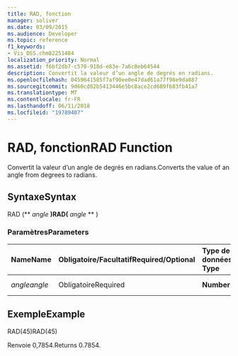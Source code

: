 ```yaml
---
title: RAD, fonction
manager: soliver
ms.date: 03/09/2015
ms.audience: Developer
ms.topic: reference
f1_keywords:
- Vis_DSS.chm82251484
localization_priority: Normal
ms.assetid: f6bf2db7-c570-918d-e83e-7a6c8eb64544
description: Convertit la valeur d’un angle de degrés en radians.
ms.openlocfilehash: 0459641585f7af90ee0e47dad61a77f98e9da887
ms.sourcegitcommit: 9d60cd82b5413446e5bc8ace2cd689f683fb41a7
ms.translationtype: MT
ms.contentlocale: fr-FR
ms.lasthandoff: 06/11/2018
ms.locfileid: "19789407"
---
```

# <a name="rad-function"></a><span data-ttu-id="189b1-103">RAD, fonction</span><span class="sxs-lookup"><span data-stu-id="189b1-103">RAD Function</span></span>

<span data-ttu-id="189b1-104">Convertit la valeur d’un angle de degrés en radians.</span><span class="sxs-lookup"><span data-stu-id="189b1-104">Converts the value of an angle from degrees to radians.</span></span>
  
## <a name="syntax"></a><span data-ttu-id="189b1-105">Syntaxe</span><span class="sxs-lookup"><span data-stu-id="189b1-105">Syntax</span></span>

<span data-ttu-id="189b1-106">RAD (** *angle* **)</span><span class="sxs-lookup"><span data-stu-id="189b1-106">RAD(** *angle* ** )</span></span> 
  
### <a name="parameters"></a><span data-ttu-id="189b1-107">Paramètres</span><span class="sxs-lookup"><span data-stu-id="189b1-107">Parameters</span></span>

|<span data-ttu-id="189b1-108">**Name**</span><span class="sxs-lookup"><span data-stu-id="189b1-108">**Name**</span></span>|<span data-ttu-id="189b1-109">**Obligatoire/Facultatif**</span><span class="sxs-lookup"><span data-stu-id="189b1-109">**Required/Optional**</span></span>|<span data-ttu-id="189b1-110">**Type de données**</span><span class="sxs-lookup"><span data-stu-id="189b1-110">**Data Type**</span></span>|<span data-ttu-id="189b1-111">**Description**</span><span class="sxs-lookup"><span data-stu-id="189b1-111">**Description**</span></span>|
|:-----|:-----|:-----|:-----|
| <span data-ttu-id="189b1-112">_angle_</span><span class="sxs-lookup"><span data-stu-id="189b1-112">_angle_</span></span> <br/> |<span data-ttu-id="189b1-113">Obligatoire</span><span class="sxs-lookup"><span data-stu-id="189b1-113">Required</span></span>  <br/> |<span data-ttu-id="189b1-114">**Number**</span><span class="sxs-lookup"><span data-stu-id="189b1-114">**Number**</span></span> <br/> |<span data-ttu-id="189b1-115">Angle à convertir</span><span class="sxs-lookup"><span data-stu-id="189b1-115">The angle to convert.</span></span>  <br/> |
   
## <a name="example"></a><span data-ttu-id="189b1-116">Exemple</span><span class="sxs-lookup"><span data-stu-id="189b1-116">Example</span></span>

<span data-ttu-id="189b1-117">RAD(45)</span><span class="sxs-lookup"><span data-stu-id="189b1-117">RAD(45)</span></span> 
  
<span data-ttu-id="189b1-118">Renvoie 0,7854.</span><span class="sxs-lookup"><span data-stu-id="189b1-118">Returns 0.7854.</span></span> 
  

